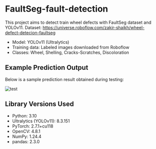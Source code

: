 # FaultSeg-fault-detection

This project aims to detect train wheel defects with FaultSeg dataset and YOLOv11.
Dataset: https://universe.roboflow.com/zakir-shaikh/wheel-defect-detecion-faultseg

- Model: YOLOv11 (Ultralytics)
- Training data: Labeled images downloaded from Roboflow
- Classes: Wheel, Shelling, Cracks-Scratches, Discoloration

## Example Prediction Output

Below is a sample prediction result obtained during testing:

![test](https://github.com/user-attachments/assets/9dc30af0-82c3-406f-a9ee-0c6412969a7e)

## Library Versions Used

- Python: 3.10  
- Ultralytics (YOLOv11): 8.3.151  
- PyTorch: 2.7.1+cu118  
- OpenCV: 4.8.1  
- NumPy: 1.24.4  
- pandas: 2.3.0
